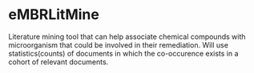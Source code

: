 # eMBRLitMine
Literature mining tool that can help associate chemical compounds with microorganism that could be involved in their remediation. Will use statistics(counts) of documents in which the co-occurence exists in a cohort of relevant documents. 
